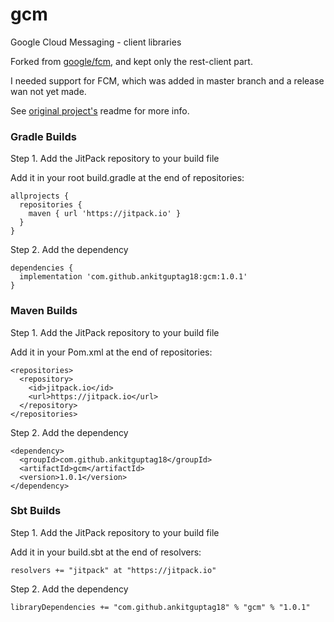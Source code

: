 # gcm
Google Cloud Messaging - client libraries

Forked from [google/fcm](https://github.com/google/gcm), and kept only the rest-client part.

I needed support for FCM, which was added in master branch and a release wan not yet made.

See [original project's](https://github.com/google/gcm) readme for more info.

### Gradle Builds
Step 1. Add the JitPack repository to your build file

Add it in your root build.gradle at the end of repositories:
```
allprojects {
  repositories {
    maven { url 'https://jitpack.io' }
  }
}
```
Step 2. Add the dependency

```
dependencies {
  implementation 'com.github.ankitguptag18:gcm:1.0.1'
}
```

### Maven Builds
Step 1. Add the JitPack repository to your build file

Add it in your Pom.xml at the end of repositories:
```
<repositories>
  <repository>
    <id>jitpack.io</id>
    <url>https://jitpack.io</url>
  </repository>
</repositories>
```
Step 2. Add the dependency

```
<dependency>
  <groupId>com.github.ankitguptag18</groupId>
  <artifactId>gcm</artifactId>
  <version>1.0.1</version>
</dependency>
```
### Sbt Builds
Step 1. Add the JitPack repository to your build file

Add it in your build.sbt at the end of resolvers:

```
resolvers += "jitpack" at "https://jitpack.io"
```
Step 2. Add the dependency

```
libraryDependencies += "com.github.ankitguptag18" % "gcm" % "1.0.1"
```

